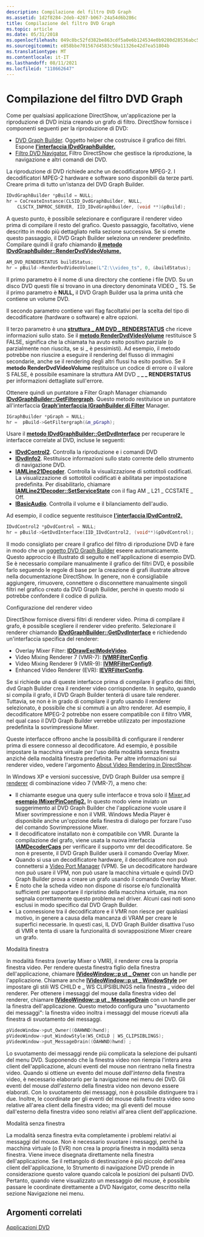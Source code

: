```yaml
---
description: Compilazione del filtro DVD Graph
ms.assetid: 1d2f8284-2deb-4207-b067-24a54d6b286c
title: Compilazione del filtro DVD Graph
ms.topic: article
ms.date: 05/31/2018
ms.openlocfilehash: 049c8bc52fd382be863cdf5a0e6b124534e0b9280d28536abc58a6f4e64e81e6
ms.sourcegitcommit: e858bbe701567d4583c50a11326e42d7ea51804b
ms.translationtype: MT
ms.contentlocale: it-IT
ms.lasthandoff: 08/11/2021
ms.locfileid: "118662647"
---
```

# <a name="building-the-dvd-filter-graph"></a>Compilazione del filtro DVD Graph

Come per qualsiasi applicazione DirectShow, un'applicazione per la riproduzione di DVD inizia creando un grafo di filtro. DirectShow fornisce i componenti seguenti per la riproduzione di DVD:

-   [DVD Graph Builder](dvd-graph-builder.md). Oggetto helper che costruisce il grafico dei filtri. Espone [**l'interfaccia IDvdGraphBuilder.**](/windows/desktop/api/Strmif/nn-strmif-idvdgraphbuilder)
-   [Filtro DVD Navigator.](dvd-navigator-filter.md) Filtro DirectShow che gestisce la riproduzione, la navigazione e altri comandi dei DVD.

La riproduzione di DVD richiede anche un decodificatore MPEG-2. I decodificatori MPEG-2 hardware e software sono disponibili da terze parti. Creare prima di tutto un'istanza del DVD Graph Builder.


```C++
IDvdGraphBuilder *pBuild = NULL;
hr = CoCreateInstance(CLSID_DvdGraphBuilder, NULL, 
    CLSCTX_INPROC_SERVER, IID_IDvdGraphBuilder, (void **)&pBuild);
```



A questo punto, è possibile selezionare e configurare il renderer video prima di compilare il resto del grafico. Questo passaggio, facoltativo, viene descritto in modo più dettagliato nella sezione successiva. Se si omette questo passaggio, il DVD Graph Builder seleziona un renderer predefinito. Compilare quindi il grafo chiamando [**il metodo IDvdGraphBuilder::RenderDvdVideoVolume.**](/windows/desktop/api/Strmif/nf-strmif-idvdgraphbuilder-renderdvdvideovolume)


```C++
AM_DVD_RENDERSTATUS buildStatus;
hr = pBuild->RenderDvdVideoVolume(L"Z:\\video_ts", 0, &buildStatus);
```



Il primo parametro è il nome di una directory che contiene i file DVD. Su un disco DVD questi file si trovano in una directory denominata VIDEO \_ TS. Se il primo parametro è **NULL,** il DVD Graph Builder usa la prima unità che contiene un volume DVD.

Il secondo parametro contiene vari flag facoltativi per la scelta del tipo di decodificatore (hardware o software) e altre opzioni.

Il terzo parametro è una [**struttura \_ AM DVD \_ RENDERSTATUS**](/windows/win32/api/strmif/ns-strmif-am_dvd_renderstatus) che riceve informazioni sullo stato. Se il [**metodo RenderDvdVideoVolume**](/windows/desktop/api/Strmif/nf-strmif-idvdgraphbuilder-renderdvdvideovolume) restituisce S FALSE, significa che la chiamata ha avuto esito positivo parziale (o parzialmente non riuscita, se si \_ è pessimisti). Ad esempio, il metodo potrebbe non riuscire a eseguire il rendering del flusso di immagini secondarie, anche se il rendering degli altri flussi ha esito positivo. Se il **metodo RenderDvdVideoVolume** restituisce un codice di errore o il valore S FALSE, è possibile esaminare la struttura AM DVD \_ **\_ \_ RENDERSTATUS** per informazioni dettagliate sull'errore.

Ottenere quindi un puntatore a Filter Graph Manager chiamando [**IDvdGraphBuilder::GetFiltergraph**](/windows/desktop/api/Strmif/nf-strmif-idvdgraphbuilder-getfiltergraph). Questo metodo restituisce un puntatore all'interfaccia [**Graph'interfaccia IGraphBuilder di Filter**](/windows/desktop/api/Strmif/nn-strmif-igraphbuilder) Manager.


```C++
IGraphBuilder *pGraph = NULL;
hr =  pBuild->GetFiltergraph(&m_pGraph);
```



Usare il [**metodo IDvdGraphBuilder::GetDvdInterface**](/windows/desktop/api/Strmif/nf-strmif-idvdgraphbuilder-getdvdinterface) per recuperare le interfacce correlate al DVD, incluse le seguenti:

-   [**IDvdControl2**](/windows/desktop/api/Strmif/nn-strmif-idvdcontrol2). Controlla la riproduzione e i comandi DVD
-   [**IDvdInfo2**](/windows/desktop/api/Strmif/nn-strmif-idvdinfo2). Restituisce informazioni sullo stato corrente dello strumento di navigazione DVD.
-   [**IAMLine21Decoder**](/previous-versions/windows/desktop/api/il21dec/nn-il21dec-iamline21decoder). Controlla la visualizzazione di sottotitoli codificati. La visualizzazione di sottotitoli codificati è abilitata per impostazione predefinita. Per disabilitarlo, chiamare [**IAMLine21Decoder::SetServiceState**](/previous-versions/windows/desktop/api/il21dec/nf-il21dec-iamline21decoder-setservicestate) con il flag AM \_ L21 \_ CCSTATE \_ Off.
-   [**IBasicAudio**](/windows/desktop/api/Control/nn-control-ibasicaudio). Controlla il volume e il bilanciamento dell'audio.

Ad esempio, il codice seguente restituisce [**l'interfaccia IDvdControl2.**](/windows/desktop/api/Strmif/nn-strmif-idvdcontrol2)


```C++
IDvdControl2 *pDvdControl = NULL;
hr = pBuild->GetDvdInterface(IID_IDvdControl2, (void**)&pDvdControl);
```



Il modo consigliato per creare il grafico del filtro di riproduzione DVD è fare in modo che un [oggetto DVD Graph Builder](dvd-graph-builder.md) eseere automaticamente. Questo approccio è illustrato di seguito e nell'applicazione di esempio DVD. Se è necessario compilare manualmente il grafico dei filtri DVD, è possibile farlo seguendo le regole di base per la creazione di grafi illustrate altrove nella documentazione DirectShow. In genere, non è consigliabile aggiungere, rimuovere, connettere o disconnettere manualmente singoli filtri nel grafico creato da DVD Graph Builder, perché in questo modo si potrebbe confondere il codice di pulizia.

Configurazione del renderer video

DirectShow fornisce diversi filtri di renderer video. Prima di compilare il grafo, è possibile scegliere il renderer video preferito. Selezionare il renderer chiamando [**IDvdGraphBuilder::GetDvdInterface**](/windows/desktop/api/Strmif/nf-strmif-idvdgraphbuilder-getdvdinterface) e richiedendo un'interfaccia specifica del renderer:

-   Overlay Mixer Filter: [**IDDrawExclModeVideo**](/windows/desktop/api/Strmif/nn-strmif-iddrawexclmodevideo).
-   Video Mixing Renderer 7 (VMR-7): [**IVMRFilterConfig**](/windows/desktop/api/Strmif/nn-strmif-ivmrfilterconfig).
-   Video Mixing Renderer 9 (VMR-9): [**IVMRFilterConfig9**](/previous-versions/windows/desktop/api/Vmr9/nn-vmr9-ivmrfilterconfig9).
-   Enhanced Video Renderer (EVR): [**IEVRFilterConfig**](/windows/desktop/api/evr/nn-evr-ievrfilterconfig).

Se si richiede una di queste interfacce prima di compilare il grafico dei filtri, dvd Graph Builder crea il renderer video corrispondente. In seguito, quando si compila il grafo, il DVD Graph Builder tenterà di usare tale renderer. Tuttavia, se non è in grado di compilare il grafo usando il renderer selezionato, è possibile che si commuti a un altro renderer. Ad esempio, il decodificatore MPEG-2 potrebbe non essere compatibile con il filtro VMR, nel qual caso il DVD Graph Builder verrebbe utilizzato per impostazione predefinita la sovrimpressione Mixer.

Queste interfacce offrono anche la possibilità di configurare il renderer prima di essere connesso al decodificatore. Ad esempio, è possibile impostare la macchina virtuale per l'uso della modalità senza finestra anziché della modalità finestra predefinita. Per altre informazioni sui renderer video, vedere l'argomento [About Video Rendering in DirectShow](about-video-rendering-in-directshow.md).

In Windows XP e versioni successive, DVD Graph Builder usa sempre [il renderer](video-mixing-renderer-filter-7.md) di combinazione video 7 (VMR-7), a meno che:

-   Il chiamante esegue una query sulle interfacce e trova solo il [Mixer,](overlay-mixer-filter.md)ad [**esempio IMixerPinConfig2.**](/windows/desktop/api/Mpconfig/nn-mpconfig-imixerpinconfig2) In questo modo viene inviato un suggerimento al DVD Graph Builder che l'applicazione vuole usare il Mixer sovrimpressione e non il VMR. Windows Media Player è disponibile anche un'opzione della finestra di dialogo per forzare l'uso del comando Sovrimpressione Mixer.
-   Il decodificatore installato non è compatibile con VMR. Durante la compilazione del grafo, viene usata la nuova interfaccia [**IAMDecoderCaps**](/windows/desktop/api/Strmif/nn-strmif-iamdecodercaps) per verificare il supporto vmr del decodificatore. Se non è presente, il DVD Graph Builder userà il comando Overlay Mixer.
-   Quando si usa un decodificatore hardware, il decodificatore non può connettersi a [Video Port Manager](video-port-manager.md) (VPM). Se un decodificatore hardware non può usare il VPM, non può usare la macchina virtuale e quindi DVD Graph Builder prova a creare un grafo usando il comando Overlay Mixer.
-   È noto che la scheda video non dispone di risorse e/o funzionalità sufficienti per supportare il ripristino della macchina virtuale, ma non segnala correttamente questo problema nel driver. Alcuni casi noti sono esclusi in modo specifico dal DVD Graph Builder.
-   La connessione tra il decodificatore e il VMR non riesce per qualsiasi motivo, in genere a causa della mancanza di VRAM per creare le superfici necessarie. In questi casi, IL DVD Graph Builder disattiva l'uso di VMR e tenta di usare la funzionalità di sovrapposizione Mixer creare un grafo.

Modalità finestra

In modalità finestra (overlay Mixer o VMR), il renderer crea la propria finestra video. Per rendere questa finestra figlio della finestra dell'applicazione, chiamare [**IVideoWindow::p ut \_ Owner**](/windows/desktop/api/Control/nf-control-ivideowindow-put_owner) con un handle per l'applicazione. Chiamare anche [**IVideoWindow::p ut \_ WindowStyle**](/windows/desktop/api/Control/nf-control-ivideowindow-put_windowstyle) per impostare gli stili WS CHILD e \_ WS CLIPSIBLINGS nella finestra \_ video del renderer. Per ottenere i messaggi del mouse dalla finestra video del renderer, chiamare [**IVideoWindow::p ut \_ MessageDrain**](/windows/desktop/api/Control/nf-control-ivideowindow-put_messagedrain) con un handle per la finestra dell'applicazione. Questo metodo configura uno "svuotamento dei messaggi": la finestra video inoltra i messaggi del mouse ricevuti alla finestra di svuotamento dei messaggi.


```C++
pVideoWindow->put_Owner((OAHWND)hwnd);
pVideoWindow->put_WindowStyle(WS_CHILD | WS_CLIPSIBLINGS);
pVideoWindow->put_MessageDrain((OAHWND)hwnd) ;
```



Lo svuotamento dei messaggi rende più complicata la selezione dei pulsanti del menu DVD. Supponendo che la finestra video non riempia l'intera area client dell'applicazione, alcuni eventi del mouse non rientrano nella finestra video. Quando si ottiene un evento del mouse *dall'interno* della finestra video, è necessario elaborarlo per la navigazione nei menu dei DVD. Gli eventi del mouse *dall'esterno* della finestra video non devono essere elaborati. Con lo svuotamento dei messaggi, non è possibile distinguere tra i due. Inoltre, le coordinate per gli eventi del mouse dalla finestra video sono relative all'area client della finestra video; ma gli eventi del mouse dall'esterno della finestra video sono relativi all'area client dell'applicazione.

Modalità senza finestra

La modalità senza finestra evita completamente i problemi relativi ai messaggi del mouse. Non è necessario svuotare i messaggi, perché la macchina virtuale (o EVR) non crea la propria finestra in modalità senza finestra. Viene invece disegnata direttamente nella finestra dell'applicazione. Se il rettangolo di destinazione è più piccolo dell'area client dell'applicazione, lo Strumento di navigazione DVD prende in considerazione questo valore quando calcola le posizioni dei pulsanti DVD. Pertanto, quando viene visualizzato un messaggio del mouse, è possibile passare le coordinate direttamente a DVD Navigator, come descritto nella sezione Navigazione nei menu.

## <a name="related-topics"></a>Argomenti correlati

<dl> <dt>

[Applicazioni DVD](dvd-applications.md)
</dt> </dl>

 

 
